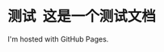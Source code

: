<!DOCTYPE html>
<html>
<body>
<h1>测试
  这是一个测试文档</h1>
<p>I'm hosted with GitHub Pages.</p>
</body>
</html>
